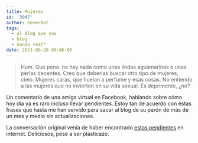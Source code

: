 ```yaml
---
title: Mujeres
id: '3047'
author: neverbot
tags:
  - al blog que vas
  - blog
  - mundo real™
date: 2011-06-20 09:46:05
---
```


> Hum. Qué pena. no hay nada como unas lindas aguamarinas o unas perlas decentes. Creo que deberías buscar otro tipo de mujeres, cielo. Mujeres caras, que huelan a perfume y esas cosas. No entiendo a las mujeres que no invierten en su vida sexual. Es deprimente, ¿no?

Un comentario de una amiga virtual en Facebook, hablando sobre cómo hoy día ya es raro incluso llevar pendientes. Estoy tan de acuerdo con estas frases que hasta me han servido para sacar al blog de su parón de más de un mes y medio sin actualizaciones.

La conversación original venía de haber encontrado [estos pendientes](http://www.etsy.com/listing/73814560/the-original-portal-earrings-laser-cut) en internet. Deliciosos, pese a ser plasticazo.
